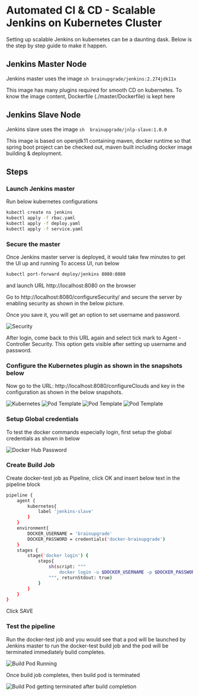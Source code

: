 # Automated CI & CD - Scalable Jenkins on Kubernetes Cluster
Setting up scalable Jenkins on kubernetes can be a daunting dask.  Below is the step by step guide to make it happen.  

## Jenkins Master Node
Jenkins master uses the image ```sh brainupgrade/jenkins:2.274jdk11x ```

This image has many plugins required for smooth CD on kubernetes.  To know the image content, Dockerfile (./master/Dockerfile) is kept here

## Jenkins Slave Node

Jenkins slave uses the image ```sh  brainupgrade/jnlp-slave:1.0.0 ```

This image is based on openjdk11 containing maven, docker runtime so that spring boot 
project can be checked out, maven built including docker image building & deployment.

## Steps
### Launch Jenkins master
Run below kubernetes configurations
```sh
kubectl create ns jenkins
kubectl apply -f rbac.yaml
kubectl apply -f deploy.yaml
kubectl apply -f service.yaml
```

### Secure the master
Once Jenkins master server is deployed, it would take few minutes to get the UI up and running 
To access UI, run below
```sh
kubectl port-forward deploy/jenkins 8080:8080
```
and launch URL http://localhost:8080 on the browser

Go to http://localhost:8080/configureSecurity/ and secure the server by enabling security as shown in the below picture.

Once you save it, you will get an option to set username and password.

![Security](./pictures/configureSecurity.png)

After login, come back to this URL again and select tick mark to Agent - Controller Security. This option gets visible after setting up username and password.

### Configure the Kubernetes plugin as shown in the snapshots below
Now go to the URL: http://localhost:8080/configureClouds and key in the configuration as shown in the below snapshots.

![Kubernetes](./pictures/configureCloud-1.png)
![Pod Template](./pictures/configureCloud-2.png)
![Pod Template](./pictures/configureCloud-3.png)
![Pod Template](./pictures/configureCloud-4.png)

### Setup Global credentials
To test the docker commands especially login, first setup the global credentials as shown in below

![Docker Hub Password](./pictures/docker-credentials.png)

### Create Build Job
Create docker-test job as Pipeline, click OK and insert below text in the pipeline block
```sh
pipeline {
    agent {
        kubernetes{
            label 'jenkins-slave'
        }
    }
    environment{
        DOCKER_USERNAME = 'brainupgrade'
        DOCKER_PASSWORD = credentials('docker-brainupgrade')
    }
    stages {
        stage('docker login') {
            steps{
                sh(script: """
                    docker login -u $DOCKER_USERNAME -p $DOCKER_PASSWORD
                """, returnStdout: true) 
            }
        }
    }
}
```

Click SAVE

### Test the pipeline
Run the docker-test job and you would see that a pod will be launched by Jenkins master to run the docker-test build job and the pod will be terminated immediately build completes.

![Build Pod Running](./pictures/build-pod-running.png)

Once build job completes, then build pod is terminated

![Build Pod getting terminated after build completion](./pictures/build-pod-success.png)

      